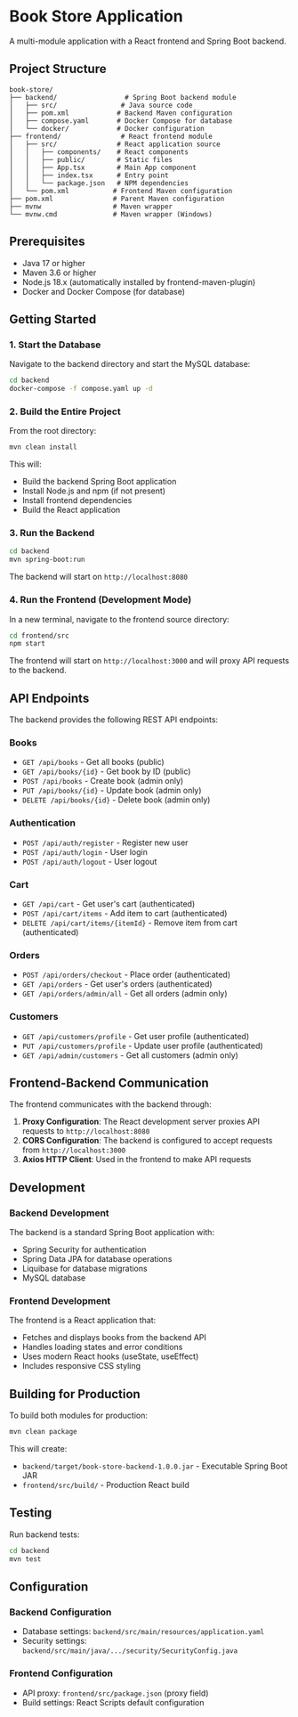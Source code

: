 # Book Store Application

A multi-module application with a React frontend and Spring Boot backend.

## Project Structure

```
book-store/
├── backend/                 # Spring Boot backend module
│   ├── src/                # Java source code
│   ├── pom.xml            # Backend Maven configuration
│   ├── compose.yaml       # Docker Compose for database
│   └── docker/            # Docker configuration
├── frontend/               # React frontend module
│   ├── src/               # React application source
│   │   ├── components/    # React components
│   │   ├── public/        # Static files
│   │   ├── App.tsx        # Main App component
│   │   ├── index.tsx      # Entry point
│   │   └── package.json   # NPM dependencies
│   └── pom.xml           # Frontend Maven configuration
├── pom.xml               # Parent Maven configuration
├── mvnw                  # Maven wrapper
└── mvnw.cmd              # Maven wrapper (Windows)
```

## Prerequisites

- Java 17 or higher
- Maven 3.6 or higher
- Node.js 18.x (automatically installed by frontend-maven-plugin)
- Docker and Docker Compose (for database)

## Getting Started

### 1. Start the Database

Navigate to the backend directory and start the MySQL database:

```bash
cd backend
docker-compose -f compose.yaml up -d
```

### 2. Build the Entire Project

From the root directory:

```bash
mvn clean install
```

This will:
- Build the backend Spring Boot application
- Install Node.js and npm (if not present)
- Install frontend dependencies
- Build the React application

### 3. Run the Backend

```bash
cd backend
mvn spring-boot:run
```

The backend will start on `http://localhost:8080`

### 4. Run the Frontend (Development Mode)

In a new terminal, navigate to the frontend source directory:

```bash
cd frontend/src
npm start
```

The frontend will start on `http://localhost:3000` and will proxy API requests to the backend.

## API Endpoints

The backend provides the following REST API endpoints:

### Books
- `GET /api/books` - Get all books (public)
- `GET /api/books/{id}` - Get book by ID (public)
- `POST /api/books` - Create book (admin only)
- `PUT /api/books/{id}` - Update book (admin only)
- `DELETE /api/books/{id}` - Delete book (admin only)

### Authentication
- `POST /api/auth/register` - Register new user
- `POST /api/auth/login` - User login
- `POST /api/auth/logout` - User logout

### Cart
- `GET /api/cart` - Get user's cart (authenticated)
- `POST /api/cart/items` - Add item to cart (authenticated)
- `DELETE /api/cart/items/{itemId}` - Remove item from cart (authenticated)

### Orders
- `POST /api/orders/checkout` - Place order (authenticated)
- `GET /api/orders` - Get user's orders (authenticated)
- `GET /api/orders/admin/all` - Get all orders (admin only)

### Customers
- `GET /api/customers/profile` - Get user profile (authenticated)
- `PUT /api/customers/profile` - Update user profile (authenticated)
- `GET /api/admin/customers` - Get all customers (admin only)

## Frontend-Backend Communication

The frontend communicates with the backend through:

1. **Proxy Configuration**: The React development server proxies API requests to `http://localhost:8080`
2. **CORS Configuration**: The backend is configured to accept requests from `http://localhost:3000`
3. **Axios HTTP Client**: Used in the frontend to make API requests

## Development

### Backend Development

The backend is a standard Spring Boot application with:
- Spring Security for authentication
- Spring Data JPA for database operations
- Liquibase for database migrations
- MySQL database

### Frontend Development

The frontend is a React application that:
- Fetches and displays books from the backend API
- Handles loading states and error conditions
- Uses modern React hooks (useState, useEffect)
- Includes responsive CSS styling

## Building for Production

To build both modules for production:

```bash
mvn clean package
```

This will create:
- `backend/target/book-store-backend-1.0.0.jar` - Executable Spring Boot JAR
- `frontend/src/build/` - Production React build

## Testing

Run backend tests:
```bash
cd backend
mvn test
```

## Configuration

### Backend Configuration
- Database settings: `backend/src/main/resources/application.yaml`
- Security settings: `backend/src/main/java/.../security/SecurityConfig.java`

### Frontend Configuration
- API proxy: `frontend/src/package.json` (proxy field)
- Build settings: React Scripts default configuration
